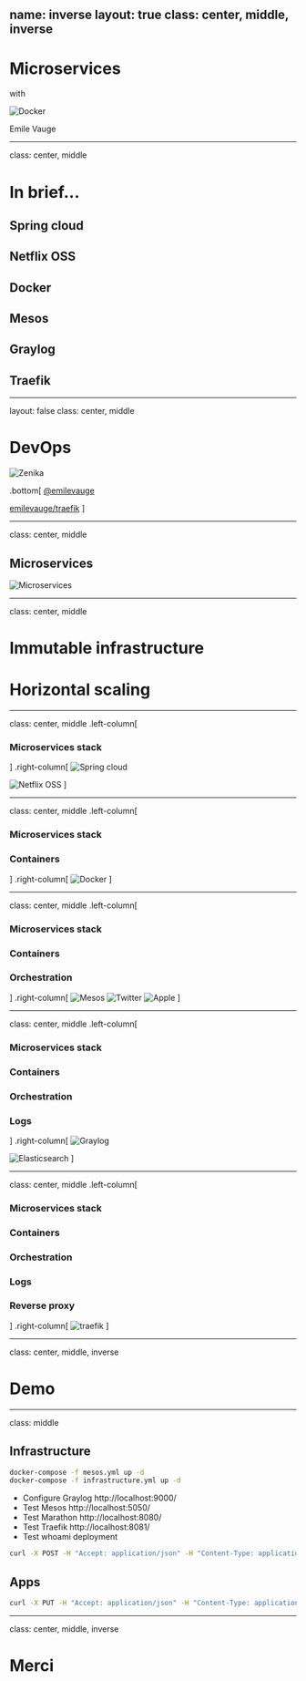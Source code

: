name: inverse
layout: true
class: center, middle, inverse
---
# Microservices
with

![Docker](images/small_v-dark-trans.png)

Emile Vauge

---
class: center, middle
# In brief...
## Spring cloud
## Netflix OSS
## Docker
## Mesos
## Graylog
## Traefik

---
layout: false
class: center, middle
# DevOps
![Zenika](images/logo-zenika.png)

.bottom[
<i class="fa fa-twitter fa-2x"></i> [@emilevauge](http://twitter.com/emilevauge)

<i class="fa fa-github fa-2x"></i> [emilevauge/traefik](https://github.com/emilevauge/traefik)
]

---
class: center, middle
## Microservices
![Microservices](images/microservices.jpg)

---
class: center, middle
# Immutable infrastructure
# Horizontal scaling

---
class: center, middle
.left-column[
### Microservices stack
]
.right-column[
![Spring cloud](images/spring-cloud.png)

![Netflix OSS](images/Netflix-OSS-Logo.png)
]

---
class: center, middle
.left-column[
### Microservices stack
### Containers
]
.right-column[
![Docker](images/small_v-dark-trans.png)
]

---
class: center, middle
.left-column[
### Microservices stack
### Containers
### Orchestration
]
.right-column[
![Mesos](images/mesos-logo.jpeg)
![Twitter](images/twitter.png)
![Apple](images/apple.png)
]

---
class: center, middle
.left-column[
### Microservices stack
### Containers
### Orchestration
### Logs
]
.right-column[
![Graylog](images/graylog.png)

![Elasticsearch](images/elasticsearch.png)
]

---
class: center, middle
.left-column[
### Microservices stack
### Containers
### Orchestration
### Logs
### Reverse proxy
]
.right-column[
![traefik](images/traefik.architecture.svg)
]

---
class: center, middle, inverse
# Demo

---
class:  middle

## Infrastructure

```sh
docker-compose -f mesos.yml up -d
docker-compose -f infrastructure.yml up -d
```
* Configure Graylog http://localhost:9000/
* Test Mesos http://localhost:5050/
* Test Marathon http://localhost:8080/
* Test Traefik http://localhost:8081/
* Test whoami deployment

```sh
curl -X POST -H "Accept: application/json" -H "Content-Type: application/json" http://localhost:8080/v2/apps -d @whoami.json
```

## Apps

```sh
curl -X PUT -H "Accept: application/json" -H "Content-Type: application/json" http://localhost:8080/v2/groups -d @microservices.json
```

---
class: center, middle, inverse

# Merci
